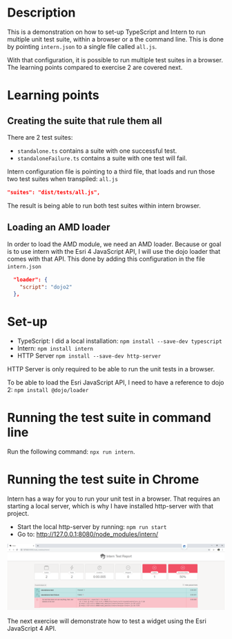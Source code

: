 # Description

This is a demonstration on how to set-up TypeScript and Intern to run multiple unit test suite, within a browser or a the command line. This is done by pointing `intern.json` to a single file called `all.js`.

With that configuration, it is possible to run multiple test suites in a browser. The learning points compared to exercise 2 are covered next.

# Learning points

## Creating the suite that rule them all

There are 2 test suites:

- `standalone.ts` contains a suite with one successful test.
- `standaloneFailure.ts` contains a suite with one test will fail.

Intern configuration file is pointing to a third file, that loads and run those two test suites when transpiled: `all.js`

```json
"suites": "dist/tests/all.js",
```

The result is being able to run both test suites within intern browser.

## Loading an AMD loader

In order to load the AMD module, we need an AMD loader. Because or goal is to use intern with the Esri 4 JavaScript API, I will use the dojo loader that comes with that API. This done by adding this configuration in the file `intern.json`

```json
  "loader": {
    "script": "dojo2"
  },
```

# Set-up

- TypeScript: I did a local installation: `npm install --save-dev typescript`
- Intern: `npm install intern`
- HTTP Server `npm install --save-dev http-server`

HTTP Server is only required to be able to run the unit tests in a browser.

To be able to load the Esri JavaScript API, I need to have a reference to dojo 2: `npm install @dojo/loader`

# Running the test suite in command line

Run the following command: `npx run intern`.

# Running the test suite in Chrome

Intern has a way for you to run your unit test in a browser. That requires an starting a local server, which is why I have installed http-server with that project.

- Start the local http-server by running: `npm run start`
- Go to: http://127.0.0.1:8080/node_modules/intern/

![Brower Report](https://github.com/fabanc/intern4-exercises/blob/master/exercise-3/screenshots/chrome.PNG?raw=true)

The next exercise will demonstrate how to test a widget using the Esri JavaScript 4 API.
